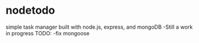 # nodetodo
simple task manager built with node.js, express, and mongoDB
-Still a work in progress
TODO:
  -fix mongoose 
